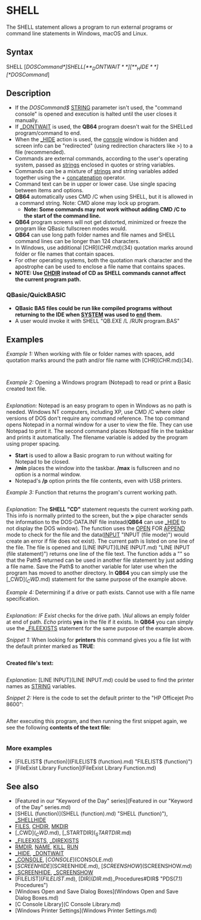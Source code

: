 # SHELL

The SHELL statement allows a program to run external programs or command line statements in Windows, macOS and Linux.

  

## Syntax

SHELL [*DOSCommand$*]
SHELL [**_DONTWAIT**] [**_HIDE**] [*DOSCommand$*]
  

## Description

* If the *DOSCommand$* [STRING](STRING.md) parameter isn't used, the "command console" is opened and execution is halted until the user closes it manually.
* If [_DONTWAIT](_DONTWAIT.md) is used, the **QB64** program doesn't wait for the SHELLed program/command to end.
* When the [_HIDE](_HIDE.md) action is used, the [console](console.md) window is hidden and screen info can be "redirected" (using redirection characters like >) to a file (recommended).
* Commands are external commands, according to the user's operating system, passed as [strings](strings.md) enclosed in quotes or string variables.
* Commands can be a mixture of [strings](strings.md) and string variables added together using the + [concatenation](concatenation.md) operator.
* Command text can be in upper or lower case. Use single spacing between items and options.
* **QB64** automatically uses CMD /C when using SHELL, but it is allowed in a command string. Note: CMD alone may lock up program.
	+ **Note: Some commands may not work without adding CMD /C to the start of the command line.**
* **QB64** program screens will not get distorted, minimized or freeze the program like QBasic fullscreen modes would.
* **QB64** can use long path folder names and file names and SHELL command lines can be longer than 124 characters.
* In Windows, use additional [CHR$](CHR$.md)(34) quotation marks around folder or file names that contain spaces.
* For other operating systems, both the quotation mark character and the apostrophe can be used to enclose a file name that contains spaces.
* **NOTE: Use [CHDIR](CHDIR.md) instead of CD as SHELL commands cannot affect the current program path.**

### QBasic/QuickBASIC

* **QBasic BAS files could be run like compiled programs without returning to the IDE when [SYSTEM](SYSTEM.md) was used to [end](end.md) them.**
* A user would invoke it with SHELL "QB.EXE /L /RUN program.BAS"

  

## Examples

*Example 1:* When working with file or folder names with spaces, add quotation marks around the path and/or file name with [CHR$](CHR$.md)(34).

``` SHELL [_HIDE](_HIDE.md) "dir " + [CHR$](CHR$.md)(34) + "free cell.ico" + [CHR$](CHR$.md)(34) + " /b > temp.dir" SHELL "start Notepad temp.dir" ' display temp file contents in Notepad window  
```

``` Free Cell.ico  
```

  

*Example 2:* Opening a Windows program (Notepad) to read or print a Basic created text file.

``` [INPUT](INPUT.md) "Enter a file name to read in Notepad: ", filename$ SHELL "CMD /C start /max notepad " + filename$  ' display in Notepad full screen in XP or NT  'SHELL "start /min notepad /p " + filename$ ' taskbar print using QB64 CMD /C not necessary  
```

*Explanation:* Notepad is an easy program to open in Windows as no path is needed. Windows NT computers, including XP, use CMD /C where older versions of DOS don't require any command reference. The top command opens Notepad in a normal window for a user to view the file. They can use Notepad to print it. The second command places Notepad file in the taskbar and prints it automatically. The filename variable is added by the program using proper spacing.
* **Start** is used to allow a Basic program to run without waiting for Notepad to be closed.
* **/min** places the window into the taskbar. **/max** is fullscreen and no option is a normal window.
* Notepad's **/p** option prints the file contents, even with USB printers.

  

*Example 3:* Function that returns the program's current working path.

```  currentpath$ = Path$ ' function call saves a path for later program use  PRINT currentpath$   [FUNCTION](FUNCTION.md) Path$    SHELL [_HIDE](_HIDE.md) "CD > D0S-DATA.INF"   'code to hide window in **QB64**    [OPEN](OPEN.md) "D0S-DATA.INF" FOR [APPEND](APPEND.md) AS #1  'this may create the file         L% = [LOF](LOF.md)(1)          'verify that file and data exist    [CLOSE](CLOSE.md) #1    [IF](IF.md) L% [THEN](THEN.md)                       'read file if it has data      [OPEN](OPEN.md) "D0S-DATA.INF" FOR [INPUT](INPUT.md) "INPUT (file mode)") AS #1      [LINE INPUT](LINE INPUT.md) "LINE INPUT (file statement)") #1, line$           'read only line in file      Path$ = line$ + "\"            'add slash to path so only a filename needs added later      [CLOSE](CLOSE.md) #1    [ELSE](ELSE.md) : Path = ""                 'returns zero length string if path not found    END IF    [KILL](KILL.md) "D0S-DATA.INF"              'deleting the file is optional  [END FUNCTION](END FUNCTION.md)  
```

*Explanation:* The **SHELL "CD"** statement requests the current working path. This info is normally printed to the screen, but the **>** pipe character sends the information to the DOS-DATA.INF file instead(**QB64** can use [_HIDE](_HIDE.md) to not display the DOS window). The function uses the [OPEN](OPEN.md) FOR [APPEND](APPEND.md) mode to check for the file and the data([INPUT](INPUT.md) "INPUT (file mode)") would create an error if file does not exist). The current path is listed on one line of the file. The file is opened and [LINE INPUT](LINE INPUT.md) "LINE INPUT (file statement)") returns one line of the file text. The function adds a "\" so that the Path$ returned can be used in another file statement by just adding a file name. Save the Path$ to another variable for later use when the program has moved to another directory.
In **QB64** you can simply use the [_CWD$](_CWD$.md) statement for the same purpose of the example above.
  

*Example 4:* Determining if a drive or path exists. Cannot use with a file name specification.

``` [LINE INPUT](LINE INPUT.md) "Enter a drive or path (no file name): ", DirPath$ [IF](IF.md) PathExist%(DirPath$) [THEN](THEN.md) PRINT "Drive Path exists!" [ELSE](ELSE.md) PRINT "Drive Path does not exist!" [END](END.md)  [FUNCTION](FUNCTION.md) PathExist% (Path$) PathExist% = 0 [IF](IF.md) [LEN](LEN.md)(Path$) = 0 [THEN](THEN.md) [EXIT FUNCTION](EXIT FUNCTION.md) 'no entry [IF](IF.md) [LEN](LEN.md)([ENVIRON$](ENVIRON$.md)("OS")) [THEN](THEN.md) CMD$ = "CMD /C " [ELSE](ELSE.md) CMD$ = "COMMAND /C " SHELL [_HIDE](_HIDE.md) CMD$ + "If Exist " + Path$ + "\nul echo yes > D0S-DATA.INF" [OPEN](OPEN.md) "D0S-DATA.INF" [FOR](FOR.md) "FOR (file statement)") [APPEND](APPEND.md) [AS](AS.md) #1 [IF](IF.md) [LOF](LOF.md)(1) [THEN](THEN.md) PathExist% = -1             'yes will be in file if path exists [CLOSE](CLOSE.md) #1 [KILL](KILL.md) "D0S-DATA.INF"               'delete data file optional [END FUNCTION](END FUNCTION.md)  
```

*Explanation: IF Exist* checks for the drive path. *\Nul* allows an emply folder at end of path. *Echo* prints **yes** in the file if it exists.
In **QB64** you can simply use the [_FILEEXISTS](_FILEEXISTS.md) statement for the same purpose of the example above.
  

*Snippet 1:* When looking for **printers** this command gives you a file list with the default printer marked as **TRUE**:

``` SHELL [_HIDE](_HIDE.md) "CMD /C" + "wmic printer get name,default > default.txt"  
```

**Created file's text:**

``` Default  Name   FALSE    Microsoft XPS Document Writer   TRUE     HP Photosmart C7200 series   FALSE    HP Officejet Pro 8600   FALSE    Fax  
```

*Explanation:* [LINE INPUT](LINE INPUT.md) could be used to find the printer names as [STRING](STRING.md) variables.
  

*Snippet 2:* Here is the code to set the default printer to the "HP Officejet Pro 8600":

``` SHELL _HIDE "CMD /C" + "wmic printer where name='HP Officejet Pro 8600' call setdefaultprinter"  
```

After executing this program, and then running the first snippet again, we see the following **contents of the text file:**

``` Default  Name   FALSE    Microsoft XPS Document Writer   FALSE    HP Photosmart C7200 series   TRUE     HP Officejet Pro 8600   FALSE    Fax  
```

### More examples

* [FILELIST$ (function)](FILELIST$ (function).md) "FILELIST$ (function)")
* [FileExist Library Function](FileExist Library Function.md)

  

## See also

* [Featured in our "Keyword of the Day" series](Featured in our "Keyword of the Day" series.md)
* [SHELL (function)](SHELL (function).md) "SHELL (function)"), [_SHELLHIDE](_SHELLHIDE.md)
* [FILES](FILES.md), [CHDIR](CHDIR.md), [MKDIR](MKDIR.md)
* [_CWD$](_CWD$.md), [_STARTDIR$](_STARTDIR$.md)
* [_FILEEXISTS](_FILEEXISTS.md), [_DIREXISTS](_DIREXISTS.md)
* [RMDIR](RMDIR.md), [NAME](NAME.md), [KILL](KILL.md), [RUN](RUN.md)
* [_HIDE](_HIDE.md), [_DONTWAIT](_DONTWAIT.md)
* [_CONSOLE](_CONSOLE.md), [$CONSOLE]($CONSOLE.md)
* [$SCREENHIDE]($SCREENHIDE.md), [$SCREENSHOW]($SCREENSHOW.md)
* [_SCREENHIDE](_SCREENHIDE.md), [_SCREENSHOW](_SCREENSHOW.md)
* [FILELIST$](FILELIST$.md), [DIR$](DIR$.md)_Procedures#DIR$ "PDS(7.1) Procedures")
* [Windows Open and Save Dialog Boxes](Windows Open and Save Dialog Boxes.md)
* [C Console Library](C Console Library.md)
* [Windows Printer Settings](Windows Printer Settings.md)

  
